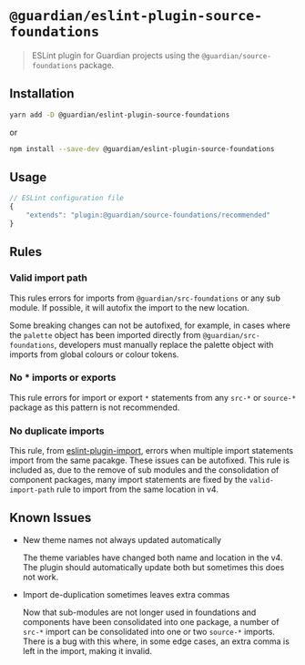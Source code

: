 # `@guardian/eslint-plugin-source-foundations`

> ESLint plugin for Guardian projects using the `@guardian/source-foundations` package.

## Installation

```bash
yarn add -D @guardian/eslint-plugin-source-foundations
```

or

```bash
npm install --save-dev @guardian/eslint-plugin-source-foundations
```

## Usage

```js
// ESLint configuration file
{
    "extends": "plugin:@guardian/source-foundations/recommended"
}
```

## Rules

### Valid import path

This rules errors for imports from `@guardian/src-foundations` or any sub module. If possible, it will autofix the import to the new location.

Some breaking changes can not be autofixed, for example, in cases where the `palette` object has been imported directly from `@guardian/src-foundations`, developers must manually replace the palette object with imports from global colours or colour tokens.

### No \* imports or exports

This rule errors for import or export `*` statements from any `src-*` or `source-*` package as this pattern is not recommended.

### No duplicate imports

This rule, from [eslint-plugin-import](https://github.com/import-js/eslint-plugin-import), errors when multiple import statements import from the same pacakge. These issues can be autofixed. This rule is included as, due to the remove of sub modules and the consolidation of component packages, many import statements are fixed by the `valid-import-path` rule to import from the same location in v4.

## Known Issues

-   New theme names not always updated automatically

    The theme variables have changed both name and location in the v4. The plugin should automatically update both but sometimes this does not work.

-   Import de-duplication sometimes leaves extra commas

    Now that sub-modules are not longer used in foundations and components have been consolidated into one package, a number of `src-*` import can be consolidated into one or two `source-*` imports. There is a bug with this where, in some edge cases, an extra comma is left in the import, making it invalid.
